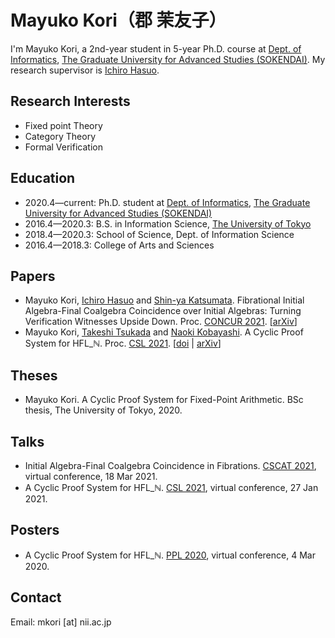# Mayuko Kori（郡 茉友子）

I'm Mayuko Kori, a 2nd-year student in 5-year Ph.D. course at [Dept. of Informatics](https://www.nii.ac.jp/graduate/en/), [The Graduate University for Advanced Studies (SOKENDAI)](https://www.soken.ac.jp/en/). My research supervisor is [Ichiro Hasuo](https://group-mmm.org/~ichiro/).


## Research Interests
- Fixed point Theory
- Category Theory
- Formal Verification

## Education
- 2020.4—current: Ph.D. student at [Dept. of Informatics](https://www.nii.ac.jp/graduate/en/), [The Graduate University for Advanced Studies (SOKENDAI)](https://www.soken.ac.jp/en/)
- 2016.4—2020.3: B.S. in Information Science, [The University of Tokyo](https://www.u-tokyo.ac.jp/en/)
- 2018.4—2020.3: School of Science, Dept. of Information Science
- 2016.4—2018.3: College of Arts and Sciences

## Papers

- Mayuko Kori, [Ichiro Hasuo](http://group-mmm.org/~ichiro/) and [Shin-ya Katsumata](http://group-mmm.org/~s-katsumata/).
Fibrational Initial Algebra-Final Coalgebra Coincidence over Initial Algebras: Turning Verification Witnesses Upside Down.
Proc. [CONCUR 2021](https://qonfest2021.lacl.fr/concur21.php). [[arXiv](https://arxiv.org/abs/2105.04817)]
- Mayuko Kori, [Takeshi Tsukada](https://www-kb.is.s.u-tokyo.ac.jp/~tsukada/) and [Naoki Kobayashi](http://www-kb.is.s.u-tokyo.ac.jp/~koba/).
A Cyclic Proof System for HFL_ℕ.
Proc. [CSL 2021](https://csl2021.fmf.uni-lj.si/). [[doi](https://doi.org/10.4230/LIPIcs.CSL.2021.29) | [arXiv](https://arxiv.org/abs/2010.14891)]

## Theses
- Mayuko Kori.
A Cyclic Proof System for Fixed-Point Arithmetic.
BSc thesis, The University of Tokyo, 2020.

## Talks
- Initial Algebra-Final Coalgebra Coincidence in Fibrations.
[CSCAT 2021](https://sites.google.com/view/cscat2020/home), virtual conference, 18 Mar 2021.
- A Cyclic Proof System for HFL_ℕ.
[CSL 2021](https://csl2021.fmf.uni-lj.si/), virtual conference, 27 Jan 2021.

## Posters
- A Cyclic Proof System for HFL_ℕ.
[PPL 2020](https://jssst-ppl.org/workshop/2020/), virtual conference, 4 Mar 2020.

## Contact
Email: mkori [at] nii.ac.jp
